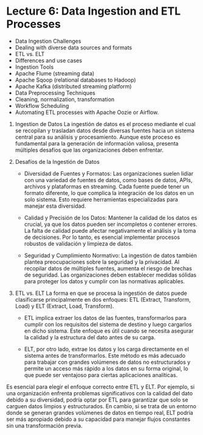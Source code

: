 # Lecture 6: Data Ingestion and ETL Processes

- Data Ingestion Challenges
- Dealing with diverse data sources and formats
- ETL vs. ELT
- Differences and use cases
- Ingestion Tools
- Apache Flume (streaming data)
- Apache Sqoop (relational databases to Hadoop)
- Apache Kafka (distributed streaming platform)
- Data Preprocessing Techniques
- Cleaning, normalization, transformation
- Workflow Scheduling
- Automating ETL processes with Apache Oozie or Airflow.

1. Ingestion de Datos
    La ingestión de datos es el proceso mediante el cual se recopilan y trasladan datos desde diversas fuentes hacia un sistema central para su análisis y procesamiento. Aunque este proceso es fundamental para la generación de información valiosa, presenta múltiples desafíos que las organizaciones deben enfrentar.

2. Desafíos de la Ingestión de Datos
    - Diversidad de Fuentes y Formatos: Las organizaciones suelen lidiar con una variedad de fuentes de datos, como bases de datos, APIs, archivos y plataformas en streaming. Cada fuente puede tener un formato diferente, lo que complica la integración de los datos en un solo sistema. Esto requiere herramientas especializadas para manejar esta diversidad.

    - Calidad y Precisión de los Datos: Mantener la calidad de los datos es crucial, ya que los datos pueden ser incompletos o contener errores. La falta de calidad puede afectar negativamente el análisis y la toma de decisiones. Por lo tanto, es esencial implementar procesos robustos de validación y limpieza de datos.

    - Seguridad y Cumplimiento Normativo: La ingestión de datos también plantea preocupaciones sobre la seguridad y la privacidad. Al recopilar datos de múltiples fuentes, aumenta el riesgo de brechas de seguridad. Las organizaciones deben establecer medidas sólidas para proteger los datos y cumplir con las normativas aplicables.

3. ETL vs. ELT
    La forma en que se procesa la ingestión de datos puede clasificarse principalmente en dos enfoques: ETL (Extract, Transform, Load) y ELT (Extract, Load, Transform).

    - ETL implica extraer los datos de las fuentes, transformarlos para cumplir con los requisitos del sistema de destino y luego cargarlos en dicho sistema. Este enfoque es útil cuando se necesita asegurar la calidad y la estructura del dato antes de su carga.

    - ELT, por otro lado, extrae los datos y los carga directamente en el sistema antes de transformarlos. Este método es más adecuado para trabajar con grandes volúmenes de datos no estructurados y permite un acceso más rápido a los datos en su forma original, lo que puede ser ventajoso para ciertas aplicaciones analíticas.

Es esencial para elegir el enfoque correcto entre ETL y ELT. Por ejemplo, si una organización enfrenta problemas significativos con la calidad del dato debido a su diversidad, podría optar por ETL para garantizar que solo se carguen datos limpios y estructurados. En cambio, si se trata de un entorno donde se generan grandes volúmenes de datos en tiempo real, ELT podría ser más apropiado debido a su capacidad para manejar flujos constantes sin una transformación previa.
